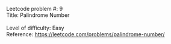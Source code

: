 Leetcode problem #: 9
<br/>
Title:  Palindrome Number	
<br/>
Level of difficulty:  Easy
<br/>
Reference:  https://leetcode.com/problems/palindrome-number/
